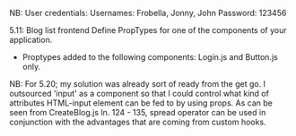 NB:
User credentials:
Usernames: Frobella, Jonny, John
Password: 123456


5.11: Blog list frontend
Define PropTypes for one of the components of your application.

- Proptypes added to the following components: Login.js and Button.js only.


NB: For 5.20; my solution was already sort of ready from the get go. 
I outsourced 'input' as a component so that I could control
what kind of attributes HTML-input element can be fed to by using props. 
As can be seen from CreateBlog.js ln. 124 - 135, spread operator can be used 
in conjunction with the advantages that are coming from custom hooks.